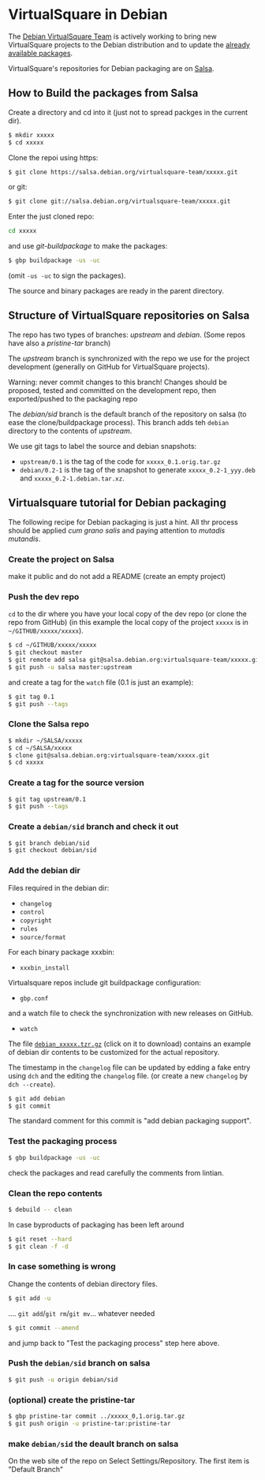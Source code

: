 # VirtualSquare in Debian

The [Debian VirtualSquare Team](https://salsa.debian.org/virtualsquare-team) is actively working
to bring new VirtualSquare projects to the Debian distribution and to update the
[already available packages](https://qa.debian.org/developer.php?login=virtualsquare%40cs.unibo.it).

VirtualSquare's repositories for Debian packaging are on [Salsa](https://salsa.debian.org/virtualsquare-team).

## How to Build the packages from Salsa

Create a directory and cd into it (just not to spread packges in the current dir).
```bash
$ mkdir xxxxx
$ cd xxxxx
```

Clone the repoi using https:
```bash
$ git clone https://salsa.debian.org/virtualsquare-team/xxxxx.git
```
or git:
```bash
$ git clone git://salsa.debian.org/virtualsquare-team/xxxxx.git
```

Enter the just cloned repo:
```bash
cd xxxxx
```

and use _git-buildpackage_ to make the packages:
```bash
$ gbp buildpackage -us -uc
```
(omit `-us -uc` to sign the packages).

The source and binary packages are ready in the parent directory.

## Structure of VirtualSquare repositories on Salsa

The repo has two types of branches: _upstream_ and _debian_.
(Some repos have also a _pristine-tar_ branch)

The _upstream_ branch is synchronized with the repo we use for the project
development (generally on GitHub for VirtualSquare projects).

Warning: never commit changes to this branch! Changes should be proposed, tested and committed
on the development repo, then exported/pushed to the packaging repo

The _debian/sid_ branch is the default branch of the repository on salsa (to ease the
clone/buildpackage process).
This branch adds teh `debian` directory to the contents of _upstream_.

We use git tags to label the source and debian snapshots:

* `upstream/0.1` is the tag of the code for `xxxxx_0.1.orig.tar.gz`
* `debian/0.2-1` is the tag of the snapshot to generate `xxxxx_0.2-1_yyy.deb` and `xxxxx_0.2-1.debian.tar.xz`.

## Virtualsquare tutorial for Debian packaging

The following recipe for Debian packaging is just a hint. All thr process should be applied
_cum grano salis_ and paying attention to _mutadis mutandis_.

### Create the project on Salsa

make it public and do not add a README (create an empty project)

### Push the dev repo

`cd` to the dir where you have your local copy of the dev repo (or clone the repo from GitHub)
(in this example the local copy of the project `xxxxx` is in `~/GITHUB/xxxxx/xxxxx`).

```bash
$ cd ~/GITHUB/xxxxx/xxxxx
$ git checkout master
$ git remote add salsa git@salsa.debian.org:virtualsquare-team/xxxxx.git
$ git push -u salsa master:upstream
```
and create a tag for the `watch` file (0.1 is just an example):

```bash
$ git tag 0.1
$ git push --tags
```

### Clone the Salsa repo

```bash
$ mkdir ~/SALSA/xxxxx
$ cd ~/SALSA/xxxxx
$ clone git@salsa.debian.org:virtualsquare-team/xxxxx.git
$ cd xxxxx
```

### Create a tag for the source version

```bash
$ git tag upstream/0.1
$ git push --tags
```

### Create a `debian/sid` branch and check it out

```bash
$ git branch debian/sid
$ git checkout debian/sid
```

### Add the debian dir

Files required in the debian dir:

* `changelog`
* `control`
* `copyright`
* `rules`
* `source/format`

For each binary package xxxbin:

* `xxxbin_install`

Virtualsquare repos include git buildpackage configuration:

* `gbp.conf`

and a watch file to check the synchronization with new releases on GitHub.

* `watch`

The file [`debian_xxxxx.tzr.gz`](https://raw.githubusercontent.com/virtualsquare/virtualsquare.github.io/master/archive/debian/debian_xxxxx.tgz)
(click on it to download) contains an example of debian dir contents to be customized for the actual repository.

The timestamp in the `changelog` file can be updated by edding a fake entry using `dch` and the editing the `changelog` file.
(or create a new `changelog` by `dch --create`).

```bash
$ git add debian
$ git commit
```

The standard comment for this commit is "add debian packaging support".

### Test the packaging process

```bash
$ gbp buildpackage -us -uc
```

check the packages and read carefully the comments from lintian.

### Clean the repo contents

```bash
$ debuild -- clean
```

In case byproducts of packaging has been left around
```bash
$ git reset --hard
$ git clean -f -d
```

### In case something is wrong

Change the contents of debian directory files.
```bash
$ git add -u 
```
.... `git add`/`git rm`/`git mv`... whatever needed
```bash
$ git commit --amend
```
and jump back to "Test the packaging process" step here above.

### Push the `debian/sid` branch on salsa
```bash
$ git push -u origin debian/sid
```
### (optional) create the pristine-tar 
```bash
$ gbp pristine-tar commit ../xxxxx_0,1.orig.tar.gz
$ git push origin -u pristine-tar:pristine-tar
```

### make `debian/sid` the deault branch on salsa

On the web site of the repo on Select Settings/Repository.
The first item is "Default Branch"

